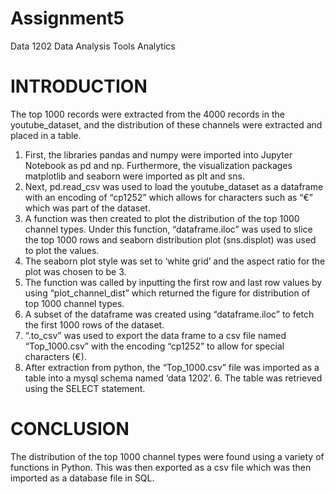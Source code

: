 # Assignment5
Data 1202 Data Analysis Tools Analytics
# INTRODUCTION
The top 1000 records were extracted from the 4000 records in the youtube_dataset, and the distribution of these channels were extracted and placed in a table.

1. First, the libraries pandas and numpy were imported into Jupyter Notebook as pd and np. Furthermore, the visualization packages matplotlib and seaborn were imported as plt and sns.
2. Next, pd.read_csv was used to load the youtube_dataset as a dataframe with an encoding of “cp1252” which allows for characters such as “€” which was part of the dataset. 
3. A function was then created to plot the distribution of the top 1000 channel types. Under this function, “dataframe.iloc” was used to slice the top 1000 rows and seaborn distribution plot (sns.displot) was used to plot the values.
4. The seaborn plot style was set to ‘white grid’ and the aspect ratio for the plot was chosen to be 3.
5. The function was called by inputting the first row and last row values by using “plot_channel_dist” which returned the figure for distribution of top 1000 channel types.
6. A subset of the dataframe was created using “dataframe.iloc” to fetch the first 1000 rows of the dataset. 
7. “.to_csv” was used to export the data frame to a csv file named “Top_1000.csv” with the encoding “cp1252” to allow for special characters (€).
8. After extraction from python, the “Top_1000.csv” file was imported as a table into a mysql schema named ‘data 1202’. 6. The table was retrieved using the SELECT statement.


# CONCLUSION
The distribution of the top 1000 channel types were found using a variety of functions in Python. This was then exported as a csv file which was then imported as a database file in SQL.

